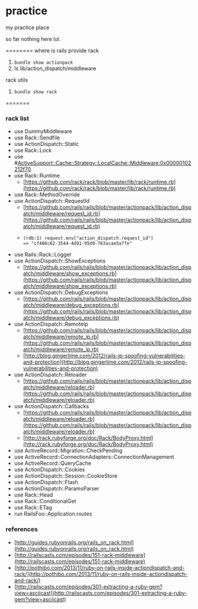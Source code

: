 practice
========

my practice place

so far nothing here lol.

========
where is rails provide rack

1. `bundle show actionpack`
2. ls lib/action_dispatch/middleware

rack utils
1. `bundle show rack`


=======
### rack list

- use DummyMiddleware
- use Rack::Sendfile
- use ActionDispatch::Static
- use Rack::Lock
- use #<ActiveSupport::Cache::Strategy::LocalCache::Middleware:0x00000102212f70>
- use Rack::Runtime
  - [https://github.com/rack/rack/blob/master/lib/rack/runtime.rb](https://github.com/rack/rack/blob/master/lib/rack/runtime.rb)
- use Rack::MethodOverride
- use ActionDispatch::RequestId
  - [https://github.com/rails/rails/blob/master/actionpack/lib/action_dispatch/middleware/request_id.rb](https://github.com/rails/rails/blob/master/actionpack/lib/action_dispatch/middleware/request_id.rb)
  - ```
    (rdb:1) request.env["action_dispatch.request_id"]
    => "cf486c62-3544-4d91-95d9-763acae5a7fe"
    ```
- use Rails::Rack::Logger
- use ActionDispatch::ShowExceptions
  - [https://github.com/rails/rails/blob/master/actionpack/lib/action_dispatch/middleware/show_exceptions.rb](https://github.com/rails/rails/blob/master/actionpack/lib/action_dispatch/middleware/show_exceptions.rb)
- use ActionDispatch::DebugExceptions
  - [https://github.com/rails/rails/blob/master/actionpack/lib/action_dispatch/middleware/debug_exceptions.rb](https://github.com/rails/rails/blob/master/actionpack/lib/action_dispatch/middleware/debug_exceptions.rb)
- use ActionDispatch::RemoteIp
  - [https://github.com/rails/rails/blob/master/actionpack/lib/action_dispatch/middleware/remote_ip.rb](https://github.com/rails/rails/blob/master/actionpack/lib/action_dispatch/middleware/remote_ip.rb)
  - [http://blog.gingerlime.com/2012/rails-ip-spoofing-vulnerabilities-and-protection](http://blog.gingerlime.com/2012/rails-ip-spoofing-vulnerabilities-and-protection)
- use ActionDispatch::Reloader
  - [https://github.com/rails/rails/blob/master/actionpack/lib/action_dispatch/middleware/reloader.rb](https://github.com/rails/rails/blob/master/actionpack/lib/action_dispatch/middleware/reloader.rb)
- use ActionDispatch::Callbacks
  - [https://github.com/rails/rails/blob/master/actionpack/lib/action_dispatch/middleware/reloader.rb](https://github.com/rails/rails/blob/master/actionpack/lib/action_dispatch/middleware/reloader.rb)
  - [http://rack.rubyforge.org/doc/Rack/BodyProxy.html](http://rack.rubyforge.org/doc/Rack/BodyProxy.html)
- use ActiveRecord::Migration::CheckPending
- use ActiveRecord::ConnectionAdapters::ConnectionManagement
- use ActiveRecord::QueryCache
- use ActionDispatch::Cookies
- use ActionDispatch::Session::CookieStore
- use ActionDispatch::Flash
- use ActionDispatch::ParamsParser
- use Rack::Head
- use Rack::ConditionalGet
- use Rack::ETag
- run RailsFoo::Application.routes

### references
- [http://guides.rubyonrails.org/rails_on_rack.html](http://guides.rubyonrails.org/rails_on_rack.html)
- [http://railscasts.com/episodes/151-rack-middleware](http://railscasts.com/episodes/151-rack-middleware)
- [http://pothibo.com/2013/11/ruby-on-rails-inside-actiondispatch-and-rack/](http://pothibo.com/2013/11/ruby-on-rails-inside-actiondispatch-and-rack/)
- [http://railscasts.com/episodes/301-extracting-a-ruby-gem?view=asciicast](http://railscasts.com/episodes/301-extracting-a-ruby-gem?view=asciicast)
